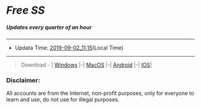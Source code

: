 
# *Free SS*

##### Updates every quarter of an hour

---
* Updata Time: [2019-09-02_11:15](https://github.com/Geek-007/free-SS/blob/master/2019-09-02_11:15_FreeSS.txt)(Local Time)
---

> Download - | [Windows](https://github.com/shadowsocks/shadowsocks-windows/releases) |-| [MacOS](https://github.com/shadowsocks/shadowsocks-iOS/releases) |-| [Android](https://github.com/shadowsocks/shadowsocks-android/releases) |-| [IOS](https://itunes.apple.com/us/)|

### Disclaimer:
All accounts are from the Internet, non-profit purposes, only for everyone to learn and use, do not use for illegal purposes.
<br>
